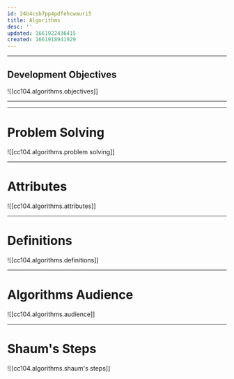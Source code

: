 ```yaml
---
id: 24b4csb7pp4pdfehcwauri5
title: Algorithms
desc: ''
updated: 1661922436415
created: 1661918941929
---
```


---

## Development Objectives

![[cc104.algorithms.objectives]]

---

---

# Problem Solving

![[cc104.algorithms.problem solving]]

---

# Attributes

![[cc104.algorithms.attributes]]

---

# Definitions

![[cc104.algorithms.definitions]]

---

# Algorithms Audience

![[cc104.algorithms.audience]]

---

# Shaum's Steps

![[cc104.algorithms.shaum's steps]]

